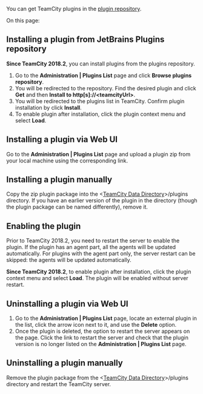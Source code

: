 [//]: # (title: Installing Additional Plugins)
[//]: # (auxiliary-id: Installing Additional Plugins)
You can get TeamCity plugins in the [plugin repository](https://plugins.jetbrains.com/?teamcity).

On this page:

<tag-list of="chapter" mode="tree" depth="5"/>

## Installing a plugin from JetBrains Plugins repository

__Since TeamCity 2018.2__, you can install plugins from the plugins repository.

1. Go to the __Administration | Plugins List__ page and click __Browse plugins repository__.
2. You will be redirected to the repository. Find the desired plugin and click __Get__ and then __Install to http[s]://\<teamcityUrl\>__.
3. You will be redirected to the plugins list in TeamCity. Confirm plugin installation by click __Install__.
4. To enable plugin after installation, click the plugin context menu and select __Load__. 

## Installing a plugin via Web UI

Go to the __Administration | Plugins List__ page and upload a plugin zip from your local machine using the corresponding link.

## Installing a plugin manually

Copy the zip plugin package into the \<[TeamCity Data Directory](teamcity-data-directory.md)\>/plugins  directory. If you have an earlier version of the plugin in the directory (though the plugin package can be named differently), remove it.


## Enabling the plugin

Prior to TeamCity 2018.2, you need to restart the server to enable the plugin. If the plugin has an agent part, all the agents will be updated automatically. For plugins with the agent part only, the server restart can be skipped: the agents will be updated automatically.

__Since TeamCity 2018.2__, to enable plugin after installation, click the plugin context menu and select __Load__. The plugin will be enabled without server restart.

## Uninstalling a plugin via Web UI

1. Go to the __Administration | Plugins List__ page, locate an external plugin in the list, click the arrow icon next to it, and use the __Delete__ option. 
2. Once the plugin is deleted, the option to restart the server appears on the page. Click the link to restart the server and check that the plugin version is no longer listed on the __Administration | Plugins List__ page.


## Uninstalling a plugin manually

Remove the plugin package from the \<[TeamCity Data Directory](teamcity-data-directory.md)\>/plugins directory and restart the TeamCity server.

 
